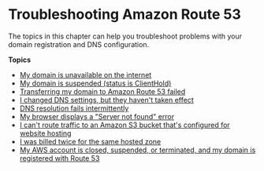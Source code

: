# Troubleshooting Amazon Route 53<a name="troubleshooting-route-53"></a>

The topics in this chapter can help you troubleshoot problems with your domain registration and DNS configuration\.

**Topics**
+ [My domain is unavailable on the internet](troubleshooting-domain-unavailable.md)
+ [My domain is suspended \(status is ClientHold\)](troubleshooting-domain-suspended.md)
+ [Transferring my domain to Amazon Route 53 failed](troubleshooting-domain-transfer-failed.md)
+ [I changed DNS settings, but they haven't taken effect](troubleshooting-new-dns-settings-not-in-effect.md)
+ [DNS resolution fails intermittently](troubleshooting-intermittent-dns-resolution-failure.md)
+ [My browser displays a "Server not found" error](troubleshooting-server-not-found.md)
+ [I can't route traffic to an Amazon S3 bucket that's configured for website hosting](troubleshooting-s3-bucket-website-hosting.md)
+ [I was billed twice for the same hosted zone](troubleshooting-billed-twice.md)
+ [My AWS account is closed, suspended, or terminated, and my domain is registered with Route 53](troubleshooting-account-closed.md)